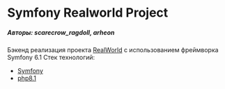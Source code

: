 # Symfony Realworld Project 
##### _Авторы: scarecrow_ragdoll, arheon_

Бэкенд реализация проекта [RealWorld](https://github.com/gothinkster/realworld) с использованием фреймворка Symfony 6.1
Стек технологий:
- [Symfony]
- [php8.1] 


[Symfony]: <https://symfony.com>
[php8.1]: <https://www.php.net/>
